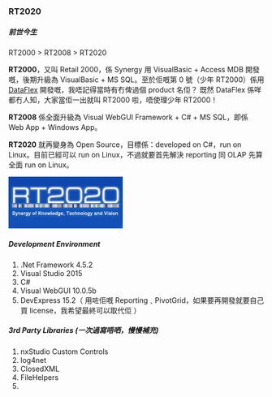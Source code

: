 ﻿### RT2020

##### 前世今生
RT2000 > RT2008 > RT2020

**RT2000**，又叫 Retail 2000，係 Synergy 用 VisualBasic + Access MDB 開發嘅，後期升級為 VisualBasic + MS SQL。至於佢嘅第 0 號（少年 RT2000）係用 [DataFlex](https://en.wikipedia.org/wiki/DataFlex) 開發嘅，我唔記得當時有冇俾過個 product 名佢？ 既然 DataFlex 係咩都冇人知，大家當佢一出就叫 RT2000 啦，唔使理少年 RT2000！

**RT2008** 係全面升級為 Visual WebGUI Framework + C# + MS SQL，即係 Web App + Windows App。

**RT2020** 就再變身為 Open Source，目標係：developed on C#，run on Linux。目前已經可以 run on Linux，不過就要首先解決 reporting 同 OLAP 先算全面 run on Linux。

![RT2020 Logo](https://github.com/paulusyeung/RT2020/blob/master/RT2020/Resources/Images/logo.png?raw=true)

##### Development Environment
1. .Net Framework 4.5.2
2. Visual Studio 2015
3. C#
4. Visual WebGUI 10.0.5b
5. DevExpress 15.2（ 用咗佢嘅 Reporting﹑PivotGrid，如果要再開發就要自己買 license，我希望最終可以取代佢 ）

##### 3rd Party Libraries (一次過寫唔哂，慢慢補充)
1. nxStudio Custom Controls
2. log4net
3. ClosedXML
4. FileHelpers
5. 
